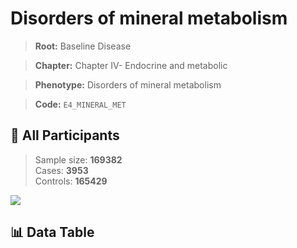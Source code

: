 # Disorders of mineral metabolism

> **Root:** Baseline Disease  

> **Chapter:** Chapter IV- Endocrine and metabolic  

> **Phenotype:** Disorders of mineral metabolism  

> **Code:** `E4_MINERAL_MET`

## 🧪 All Participants  
> Sample size: **169382**  
> Cases: **3953**  
> Controls: **165429**
<img src="/Sensitive/Figures/ALL/Incidence/E4_MINERAL_MET.png"/>

## 📊 Data Table
<CsvTableMRF src="/Sensitive/Data/ALL/Incidence/COX_E4_MINERAL_MET.csv"/>

